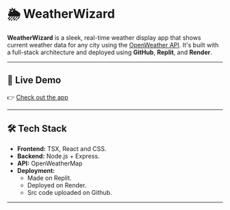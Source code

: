# 🌦️ WeatherWizard

**WeatherWizard** is a sleek, real-time weather display app that shows current weather data for any city using the [OpenWeather API](https://openweathermap.org/api). It's built with a full-stack architecture and deployed using **GitHub**, **Replit**, and **Render**.

---

## 🚀 Live Demo

👉 [Check out the app](https://weather-wizard-1wmq.onrender.com)  

---

## 🛠️ Tech Stack

- **Frontend:** TSX, React and CSS.
- **Backend:** Node.js + Express.
- **API:** OpenWeatherMap
- **Deployment:** 
  - Made on Replit.
  - Deployed on Render.
  - Src code uploaded on Github.

---
